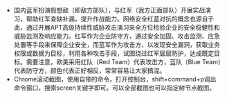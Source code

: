 - 国内蓝军扮演假想敌（即敌方部队），与红军（我方正面部队）开展实战演习，帮助红军查缺补漏，提升作战能力。网络安全红蓝对抗的概念也源自于此，通过开展APT高级持续性威胁攻击演习来全方位检验企业的安全稳健性和威胁监测及响应能力。红军作为企业防守方，通过安全加固、攻击监测、应急处置等手段来保障企业安全，而蓝军作为攻击方，以发现安全漏洞，获取业务权限或数据为目标，利用各种攻击手段，试图绕过红军层层防护，达成既定目标。需要注意，欧美采用红队（Red Team）代表攻击方，蓝队（Blue Team）代表防守方，颜色代表正好相反，常常容易让大家搞混。
- Chrome滚动截图，使用自带的命令，打开控制台，shift+command+p调出命令窗口，搜索screen关键字即可。可以全部截图也可以指定树节点截图。